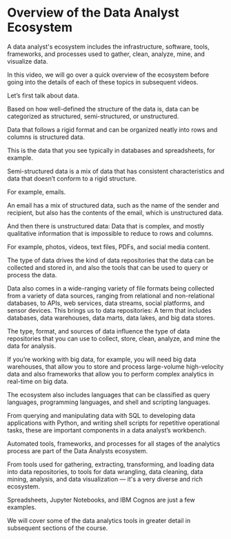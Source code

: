 # Overview of the Data Analyst Ecosystem

A data analyst's ecosystem includes the infrastructure, software, tools, frameworks, and processes used to gather, clean, analyze, mine, and visualize data. 

In this video, we will go over a quick overview of the ecosystem before going into the details of each of these topics in subsequent videos.

Let’s first talk about data.

Based on how well-defined the structure of the data is, data can be categorized as structured, semi-structured, or unstructured.

Data that follows a rigid format and can be organized neatly into rows and columns is structured data.

This is the data that you see typically in databases and spreadsheets, for example.

Semi-structured data is a mix of data that has consistent characteristics and data that doesn’t conform to a rigid structure.

For example, emails.

An email has a mix of structured data, such as the name of the sender and recipient, but also has the contents of the email, which is unstructured data.

And then there is unstructured data: Data that is complex, and mostly qualitative information that is impossible to reduce to rows and columns.

For example, photos, videos, text files, PDFs, and social media content.

The type of data drives the kind of data repositories that the data can be collected and stored in, and also the tools that can be used to query or process the data.

Data also comes in a wide-ranging variety of file formats being collected from a variety of data sources, ranging from relational and non-relational databases, to APIs, web services, data streams, social platforms, and sensor devices. This brings us to data repositories: A term that includes databases, data warehouses, data marts, data lakes, and big data stores.

The type, format, and sources of data influence the type of data repositories that you can use to collect, store, clean, analyze, and mine the data for analysis.

If you’re working with big data, for example, you will need big data warehouses, that allow you to store and process large-volume high-velocity data and also frameworks that allow you to perform complex analytics in real-time on big data. 

The ecosystem also includes languages that can be classified as query languages, programming languages, and shell and scripting languages.

From querying and manipulating data with SQL to developing data applications with Python, and writing shell scripts for repetitive operational tasks, these are important components in a data analyst’s workbench.

Automated tools, frameworks, and processes for all stages of the analytics process are part of the Data Analysts ecosystem.

From tools used for gathering, extracting, transforming, and loading data into data repositories, to tools for data wrangling, data cleaning, data mining, analysis, and data visualization — it's a very diverse and rich ecosystem. 

Spreadsheets, Jupyter Notebooks, and IBM Cognos are just a few examples.

We will cover some of the data analytics tools in greater detail in subsequent sections of the course.
